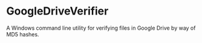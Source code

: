 # GoogleDriveVerifier
A Windows command line utility for verifying files in Google Drive by way of MD5 hashes.

